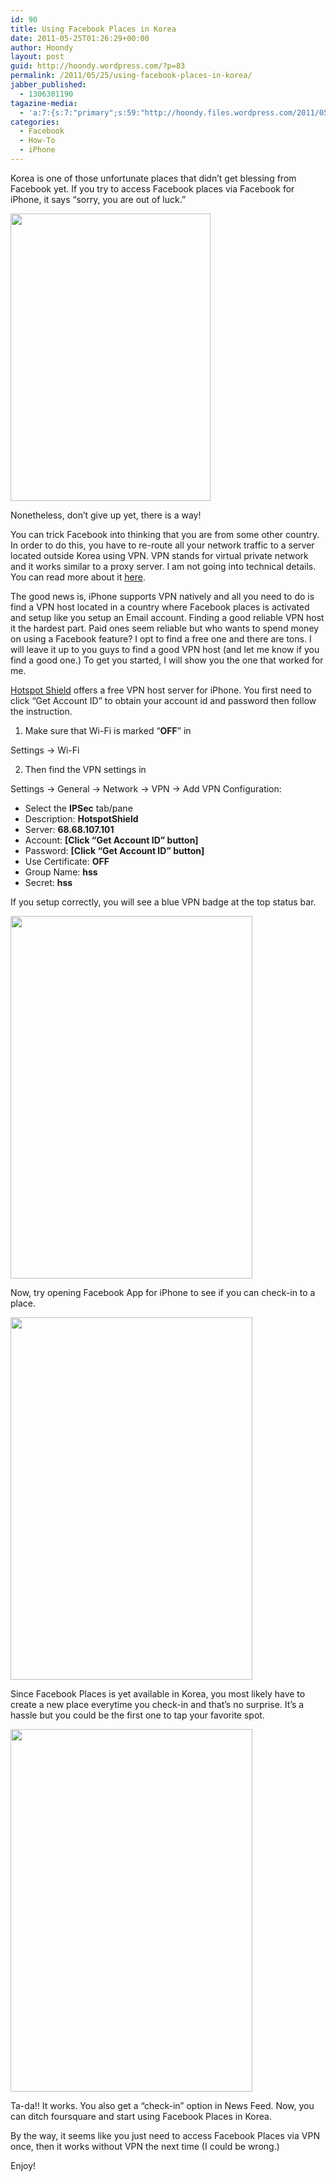 ```yaml
---
id: 90
title: Using Facebook Places in Korea
date: 2011-05-25T01:26:29+00:00
author: Hoondy
layout: post
guid: http://hoondy.wordpress.com/?p=83
permalink: /2011/05/25/using-facebook-places-in-korea/
jabber_published:
  - 1306301190
tagazine-media:
  - 'a:7:{s:7:"primary";s:59:"http://hoondy.files.wordpress.com/2011/05/fr_71_size580.jpg";s:6:"images";a:4:{s:73:"http://hoondy.files.wordpress.com/2011/05/facebook-places-iphone-crop.jpg";a:6:{s:8:"file_url";s:73:"http://hoondy.files.wordpress.com/2011/05/facebook-places-iphone-crop.jpg";s:5:"width";s:3:"320";s:6:"height";s:3:"460";s:4:"type";s:5:"image";s:4:"area";s:6:"147200";s:9:"file_path";s:0:"";}s:59:"http://hoondy.files.wordpress.com/2011/05/fr_71_size580.jpg";a:6:{s:8:"file_url";s:59:"http://hoondy.files.wordpress.com/2011/05/fr_71_size580.jpg";s:5:"width";s:3:"387";s:6:"height";s:3:"580";s:4:"type";s:5:"image";s:4:"area";s:6:"224460";s:9:"file_path";s:0:"";}s:59:"http://hoondy.files.wordpress.com/2011/05/fr_72_size580.jpg";a:6:{s:8:"file_url";s:59:"http://hoondy.files.wordpress.com/2011/05/fr_72_size580.jpg";s:5:"width";s:3:"387";s:6:"height";s:3:"580";s:4:"type";s:5:"image";s:4:"area";s:6:"224460";s:9:"file_path";s:0:"";}s:59:"http://hoondy.files.wordpress.com/2011/05/fr_73_size580.jpg";a:6:{s:8:"file_url";s:59:"http://hoondy.files.wordpress.com/2011/05/fr_73_size580.jpg";s:5:"width";s:3:"387";s:6:"height";s:3:"580";s:4:"type";s:5:"image";s:4:"area";s:6:"224460";s:9:"file_path";s:0:"";}}s:6:"videos";a:0:{}s:11:"image_count";s:1:"4";s:6:"author";s:8:"14128546";s:7:"blog_id";s:8:"13729298";s:9:"mod_stamp";s:19:"2011-05-25 05:26:29";}'
categories:
  - Facebook
  - How-To
  - iPhone
---
```

Korea is one of those unfortunate places that didn&#8217;t get blessing from Facebook yet. If you try to access Facebook places via Facebook for iPhone, it says &#8220;sorry, you are out of luck.&#8221;

[<img class="alignnone size-full wp-image-85" title="facebook places restricted" src="http://hoondy.com/wp-content/uploads/2011/05/facebook-places-iphone-crop.jpg" alt="" width="320" height="460" />](http://hoondy.com/wp-content/uploads/2011/05/facebook-places-iphone-crop.jpg)

Nonetheless, don&#8217;t give up yet, there is a way!

You can trick Facebook into thinking that you are from some other country. In order to do this, you have to re-route all your network traffic to a server located outside Korea using VPN. VPN stands for virtual private network and it works similar to a proxy server. I am not going into technical details. You can read more about it [here](http://en.wikipedia.org/wiki/Virtual_private_network).

The good news is, iPhone supports VPN natively and all you need to do is find a VPN host located in a country where Facebook places is activated and setup like you setup an Email account. Finding a good reliable VPN host it the hardest part. Paid ones seem reliable but who wants to spend money on using a Facebook feature? I opt to find a free one and there are tons. I will leave it up to you guys to find a good VPN host (and let me know if you find a good one.) To get you started, I will show you the one that worked for me.

[Hotspot Shield](http://hotspotshield.com/clientless/iphone/get_started.php) offers a free VPN host server for iPhone. You first need to click &#8220;Get Account ID&#8221; to obtain your account id and password then follow the instruction.

1. Make sure that Wi-Fi is marked &#8220;**OFF**&#8221; in

Settings -> Wi-Fi

2. Then find the VPN settings in
  
Settings -> General -> Network -> VPN -> Add VPN Configuration:

  * Select the **IPSec** tab/pane
  * Description: **HotspotShield**
  * Server: **68.68.107.101**
  * Account: **[Click &#8220;Get Account ID&#8221; button]**
  * Password: **[Click &#8220;Get Account ID&#8221; button]**
  * Use Certificate: **OFF**
  * Group Name: **hss**
  * Secret: **hss**

If you setup correctly, you will see a blue VPN badge at the top status bar.

[<img class="alignnone size-full wp-image-86" title="fr_71_size580" src="http://hoondy.com/wp-content/uploads/2011/05/fr_71_size580.jpg" alt="" width="387" height="580" />](http://hoondy.com/wp-content/uploads/2011/05/fr_71_size580.jpg)

Now, try opening Facebook App for iPhone to see if you can check-in to a place.

[<img class="alignnone size-full wp-image-87" title="fr_72_size580" src="http://hoondy.com/wp-content/uploads/2011/05/fr_72_size580.jpg" alt="" width="387" height="580" />](http://hoondy.com/wp-content/uploads/2011/05/fr_72_size580.jpg)

Since Facebook Places is yet available in Korea, you most likely have to create a new place everytime you check-in and that&#8217;s no surprise. It&#8217;s a hassle but you could be the first one to tap your favorite spot.

[<img class="alignnone size-full wp-image-88" title="fr_73_size580" src="http://hoondy.com/wp-content/uploads/2011/05/fr_73_size580.jpg" alt="" width="387" height="580" />](http://hoondy.com/wp-content/uploads/2011/05/fr_73_size580.jpg)

Ta-da!! It works. You also get a &#8220;check-in&#8221; option in News Feed. Now, you can ditch foursquare and start using Facebook Places in Korea.

By the way, it seems like you just need to access Facebook Places via VPN once, then it works without VPN the next time (I could be wrong.)

Enjoy!

<div class="al2fb_like_button">
  <div id="fb-root">
  </div><fb:like href="http://hoondy.com/2011/05/25/using-facebook-places-in-korea/" send="true" layout="standard" show_faces="true" share="true" width="450" action="like" font="arial" colorscheme="light" ref="AL2FB"></fb:like>
</div>